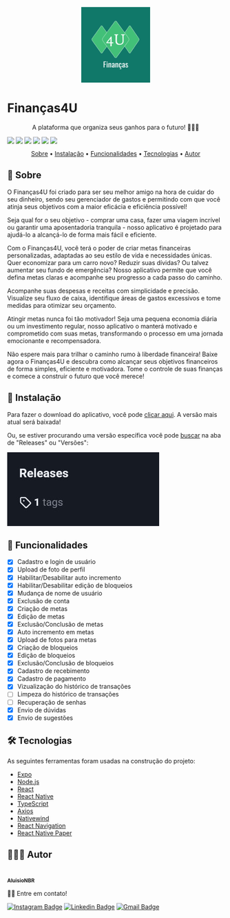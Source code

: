 <div align="center">
  <img
    src="assets/icon.png"
    alt="Finances4U Logo"
    style="width: 160px; height: 175px"
  />
  <h1 style="display: flex; align-items: center">
    Finanças4U
  </h1>
</div>

<p align="center">
  A plataforma que organiza seus ganhos para o  futuro! 🚀🚀🚀
</p>

<div align="center" style="display: flex; gap: 4px; flex-wrap: wrap">
  <img src="https://img.shields.io/github/license/AluisioNBR/finances4u-app?&color=5462DB&style=for-the-badge"/>

  <img src="https://img.shields.io/static/v1?label=Version&message=1.0.0&color=5462DB&style=for-the-badge"/>

  <img src="https://img.shields.io/static/v1?label=Platform&message=Android&color=42C078&style=for-the-badge"/>
  
  <img src="https://img.shields.io/github/stars/AluisioNBR/finances4u-app?&color=42C078&style=for-the-badge"/>
  
  <img src="https://img.shields.io/github/forks/AluisioNBR/finances4u-app?&color=42C078&style=for-the-badge"/>
  
  <img src="https://img.shields.io/github/issues/AluisioNBR/finances4u-app?&color=BD2C49&style=for-the-badge"/>
</div>

<p align="center">
 <a href="#about">Sobre</a> •
 <a href="#instalation">Instalação</a> • 
 <a href="#features">Funcionalidades</a> • 
 <a href="#techs">Tecnologias</a> •
 <a href="#auth">Autor</a>
</p>

<h2 id="about">📖 Sobre</h2>

O Finanças4U foi criado para ser seu melhor amigo na hora de cuidar do seu dinheiro, sendo seu gerenciador de gastos e permitindo com que você atinja seus objetivos com a maior eficácia e eficiência possível!

Seja qual for o seu objetivo - comprar uma casa, fazer uma viagem incrível ou garantir uma aposentadoria tranquila - nosso aplicativo é projetado para ajudá-lo a alcançá-lo de forma mais fácil e eficiente.

Com o Finanças4U, você terá o poder de criar metas financeiras personalizadas, adaptadas ao seu estilo de vida e necessidades únicas. Quer economizar para um carro novo? Reduzir suas dívidas? Ou talvez aumentar seu fundo de emergência? Nosso aplicativo permite que você defina metas claras e acompanhe seu progresso a cada passo do caminho.

Acompanhe suas despesas e receitas com simplicidade e precisão. Visualize seu fluxo de caixa, identifique áreas de gastos excessivos e tome medidas para otimizar seu orçamento.

Atingir metas nunca foi tão motivador! Seja uma pequena economia diária ou um investimento regular, nosso aplicativo o manterá motivado e comprometido com suas metas, transformando o processo em uma jornada emocionante e recompensadora.

Não espere mais para trilhar o caminho rumo à liberdade financeira! Baixe agora o Finanças4U e descubra como alcançar seus objetivos financeiros de forma simples, eficiente e motivadora. Tome o controle de suas finanças e comece a construir o futuro que você merece!

<h2 id="instalation">📲 Instalação</h2>

Para fazer o download do aplicativo, você pode [clicar aqui](https://expo.dev/artifacts/eas/kmqzXMfCdfoSBjw85KiZFF.apk). A versão mais atual será baixada!

Ou, se estiver procurando uma versão específica você pode [buscar](https://github.com/AluisioNBR/finances4u-app/releases) na aba de "Releases" ou "Versões":

[![Releases image](assets/releases.jpeg)](https://github.com/AluisioNBR/finances4u-app/releases)

<h2 id="features">📱 Funcionalidades</h2>

- [x] Cadastro e login de usuário
- [x] Upload de foto de perfil
- [x] Habilitar/Desabilitar auto incremento
- [x] Habilitar/Desabilitar edição de bloqueios
- [x] Mudança de nome de usuário
- [x] Exclusão de conta
- [x] Criação de metas
- [x] Edição de metas
- [x] Exclusão/Conclusão de metas
- [x] Auto incremento em metas
- [x] Upload de fotos para metas
- [x] Criação de bloqueios
- [x] Edição de bloqueios
- [x] Exclusão/Conclusão de bloqueios
- [x] Cadastro de recebimento
- [x] Cadastro de pagamento
- [x] Vizualização do histórico de transações
- [ ] Limpeza do histórico de transações
- [ ] Recuperação de senhas
- [x] Envio de dúvidas
- [x] Envio de sugestões

<h2 id="techs">🛠 Tecnologias</h2>

As seguintes ferramentas foram usadas na construção do projeto:

- [Expo](https://expo.io/)
- [Node.js](https://nodejs.org/en/)
- [React](https://pt-br.reactjs.org/)
- [React Native](https://reactnative.dev/)
- [TypeScript](https://www.typescriptlang.org/)
- [Axios](https://axios-http.com/)
- [Nativewind](https://www.nativewind.dev/)
- [React Navigation](https://reactnavigation.org/)
- [React Native Paper](https://reactnativepaper.com/)

<h2 id="auth">👨🏾‍💼 Autor</h2>

<a href="https://github.com/AluisioNBR">
 <img style="border-radius: 50%;" src="https://github.com/AluisioNBR.png" width="100px;" alt=""/>
 <br />
 <sub><b>AluisioNBR</b></sub>
 </a>

👋🏽 Entre em contato!

[![Instagram Badge](https://img.shields.io/badge/-@geek.developer27-1ca0f1?style=flat-square&color=BD2C49&logo=instagram&logoColor=white&link=https://www.instagram.com/geek.developer27/)](https://www.instagram.com/geek.developer27/)
[![Linkedin Badge](https://img.shields.io/badge/-AluisioNetto-blue?style=flat-square&logo=Linkedin&logoColor=white&link=https://www.linkedin.com/in/aluisio-netto-1721b4225/)](https://www.linkedin.com/in/aluisio-netto-1721b4225/)
[![Gmail Badge](https://img.shields.io/badge/-aluisionbr333@hotmail.com-c14438?style=flat-square&logo=Gmail&logoColor=white&link=mailto:aluisionbr333@hotmail.com)](mailto:aluisionbr333@hotmail.com)

